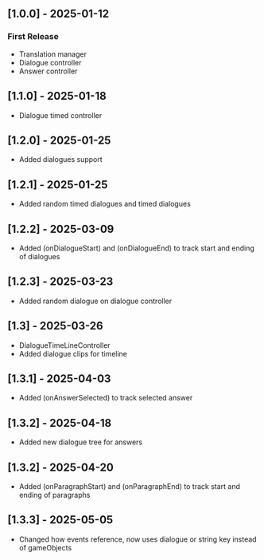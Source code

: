 ## [1.0.0] - 2025-01-12
### First Release
- Translation manager
- Dialogue controller
- Answer controller

## [1.1.0] - 2025-01-18
- Dialogue timed controller

## [1.2.0] - 2025-01-25
- Added dialogues support

## [1.2.1] - 2025-01-25
- Added random timed dialogues and timed dialogues

## [1.2.2] - 2025-03-09
- Added (onDialogueStart) and (onDialogueEnd) to track start and ending of dialogues

## [1.2.3] - 2025-03-23
- Added random dialogue on dialogue controller

## [1.3] - 2025-03-26
- DialogueTimeLineController
- Added dialogue clips for timeline

## [1.3.1] - 2025-04-03
- Added (onAnswerSelected) to track selected answer

## [1.3.2] - 2025-04-18
- Added new dialogue tree for answers

## [1.3.2] - 2025-04-20
- Added (onParagraphStart) and (onParagraphEnd) to track start and ending of paragraphs

## [1.3.3] - 2025-05-05
- Changed how events reference, now uses dialogue or string key instead of gameObjects